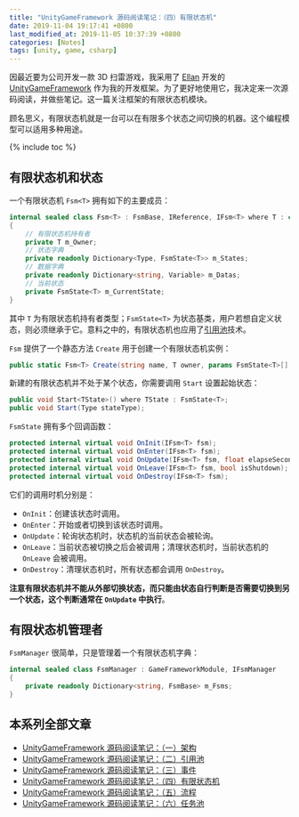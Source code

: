 ```yaml
---
title: "UnityGameFramework 源码阅读笔记：（四）有限状态机"
date: 2019-11-04 19:17:41 +0800
last_modified_at: 2019-11-05 10:37:39 +0800
categories: [Notes]
tags: [unity, game, csharp]
---
```


因最近要为公司开发一款 3D 扫雷游戏，我采用了 [Ellan](https://github.com/EllanJiang) 开发的 [UnityGameFramework](https://gameframework.cn/) 作为我的开发框架。为了更好地使用它，我决定来一次源码阅读，并做些笔记。这一篇关注框架的有限状态机模块。

顾名思义，有限状态机就是一台可以在有限多个状态之间切换的机器。这个编程模型可以适用多种用途。

{% include toc %}

## 有限状态机和状态

一个有限状态机 `Fsm<T>` 拥有如下的主要成员：

```c#
internal sealed class Fsm<T> : FsmBase, IReference, IFsm<T> where T : class
{
    // 有限状态机持有者
    private T m_Owner;
    // 状态字典
    private readonly Dictionary<Type, FsmState<T>> m_States;
    // 数据字典
    private readonly Dictionary<string, Variable> m_Datas;
    // 当前状态
    private FsmState<T> m_CurrentState;
}
```

其中 `T` 为有限状态机持有者类型；`FsmState<T>` 为状态基类，用户若想自定义状态，则必须继承于它。意料之中的，有限状态机也应用了[引用池](/2019/11/04/unitygameframework-yuan-ma-yue-du-bi-ji-er-yin-yong-chi.html)技术。


`Fsm` 提供了一个静态方法 `Create` 用于创建一个有限状态机实例：

```c#
public static Fsm<T> Create(string name, T owner, params FsmState<T>[] states);
```

新建的有限状态机并不处于某个状态，你需要调用 `Start` 设置起始状态：

```c#
public void Start<TState>() where TState : FsmState<T>;
public void Start(Type stateType);
```

`FsmState` 拥有多个回调函数：

```c#
protected internal virtual void OnInit(IFsm<T> fsm);
protected internal virtual void OnEnter(IFsm<T> fsm);
protected internal virtual void OnUpdate(IFsm<T> fsm, float elapseSeconds, float realElapseSeconds);
protected internal virtual void OnLeave(IFsm<T> fsm, bool isShutdown);
protected internal virtual void OnDestroy(IFsm<T> fsm);
```

它们的调用时机分别是：

- `OnInit`：创建该状态时调用。
- `OnEnter`：开始或者切换到该状态时调用。
- `OnUpdate`：轮询状态机时，状态机的当前状态会被轮询。
- `OnLeave`：当前状态被切换之后会被调用；清理状态机时，当前状态机的 `OnLeave` 会被调用。
- `OnDestroy`：清理状态机时，所有状态都会调用 `OnDestroy`。

**注意有限状态机并不能从外部切换状态，而只能由状态自行判断是否需要切换到另一个状态，这个判断通常在 `OnUpdate` 中执行**。

## 有限状态机管理者

`FsmManager` 很简单，只是管理着一个有限状态机字典：

```c#
internal sealed class FsmManager : GameFrameworkModule, IFsmManager
{
    private readonly Dictionary<string, FsmBase> m_Fsms;
}
```

## 本系列全部文章

- [UnityGameFramework 源码阅读笔记：（一）架构](/2019/11/04/unitygameframework-yuan-ma-yue-du-bi-ji-yi-jia-gou.html)
- [UnityGameFramework 源码阅读笔记：（二）引用池](/2019/11/04/unitygameframework-yuan-ma-yue-du-bi-ji-er-yin-yong-chi.html)
- [UnityGameFramework 源码阅读笔记：（三）事件](/2019/11/04/unitygameframework-yuan-ma-yue-du-bi-ji-san-shi-jian.html)
- [UnityGameFramework 源码阅读笔记：（四）有限状态机](/2019/11/04/unitygameframework-yuan-ma-yue-du-bi-ji-si-you-xian-zhuang-tai-ji.html)
- [UnityGameFramework 源码阅读笔记：（五）流程](/2019/11/04/unitygameframework-yuan-ma-yue-du-bi-ji-wu-liu-cheng.html)
- [UnityGameFramework 源码阅读笔记：（六）任务池](/2019/11/05/unitygameframework-yuan-ma-yue-du-bi-ji-liu-ren-wu-chi.html)
